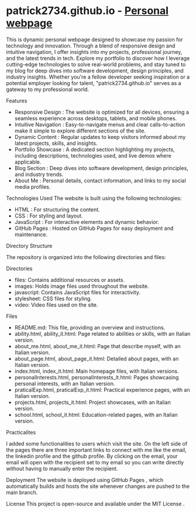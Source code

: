 # patrick2734.github.io - <a href="https://patrick2734.github.io/index.html">Personal webpage</a>

This is dynamic personal webpage designed to showcase my passion for technology and innovation. Through a blend of responsive design and intuitive navigation, I offer insights into my projects, professional journey, and the latest trends in tech. Explore my portfolio to discover how I leverage cutting-edge technologies to solve real-world problems, and stay tuned to my blog for deep dives into software development, design principles, and industry insights. Whether you're a fellow developer seeking inspiration or a potential employer looking for talent, "patrick2734.github.io" serves as a gateway to my professional world.

Features
- Responsive Design : The website is optimized for all devices, ensuring a seamless experience across desktops, tablets, and mobile phones.
- Intuitive Navigation : Easy-to-navigate menus and clear calls-to-action make it simple to explore different sections of the site.
- Dynamic Content : Regular updates to keep visitors informed about my latest projects, skills, and insights.
- Portfolio Showcase : A dedicated section highlighting my projects, including descriptions, technologies used, and live demos where applicable.
- Blog Section : Deep dives into software development, design principles, and industry trends.
- About Me : Personal details, contact information, and links to my social media profiles.

Technologies Used
The website is built using the following technologies:
- HTML : For structuring the content.
- CSS : For styling and layout.
- JavaScript : For interactive elements and dynamic behavior.
- GitHub Pages : Hosted on GitHub Pages for easy deployment and maintenance.

Directory Structure

The repository is organized into the following directories and files:

Directories
- files: Contains additional resources or assets.
- images: Holds image files used throughout the website.
- javascript: Contains JavaScript files for interactivity.
- stylesheet: CSS files for styling.
- video: Video files used on the site.

Files
- README.md: This file, providing an overview and instructions.
- ability.html, ability_it.html: Page related to abilities or skills, with an Italian version.
- about_me.html, about_me_it.html: Page that describe myself, with an Italian version.
- about_page.html, about_page_it.html: Detailed about pages, with an Italian version.
- index.html, index_it.html: Main homepage files, with Italian versions.
- personalInterests.html, personalInterests_it.html: Pages showcasing personal interests, with an Italian version.
- praticalExp.html, praticalExp_it.html: Practical experience pages, with an Italian version.
- projects.html, projects_it.html: Project showcases, with an Italian version.
- school.html, school_it.html: Education-related pages, with an Italian version.

Practicalites

I added some functionalities to users which visit the site. On the left side of the pages there are three important links to connect with me like the email, the linkedin profile and the github profile.
By clicking on the email, your email will open with the recipient set to my email so you can write directly without having to manually enter the recipient.

Deployment
The website is deployed using GitHub Pages , which automatically builds and hosts the site whenever changes are pushed to the main branch.

License
This project is open-source and available under the MIT License .

